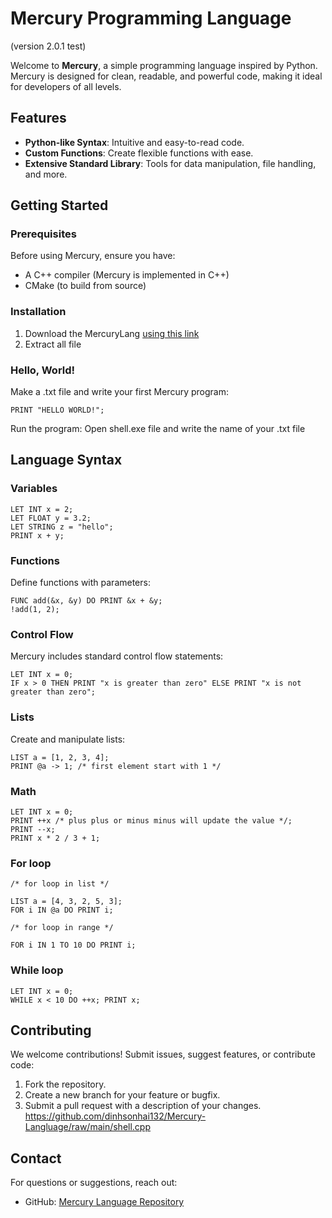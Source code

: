 # Mercury Programming Language 
(version 2.0.1 test)

Welcome to **Mercury**, a simple programming language inspired by Python. Mercury is designed for clean, readable, and powerful code, making it ideal for developers of all levels.

## Features

- **Python-like Syntax**: Intuitive and easy-to-read code.
- **Custom Functions**: Create flexible functions with ease.
- **Extensive Standard Library**: Tools for data manipulation, file handling, and more.

## Getting Started

### Prerequisites

Before using Mercury, ensure you have:

- A C++ compiler (Mercury is implemented in C++)
- CMake (to build from source)

### Installation

1. Download the MercuryLang [using this link](https://github.com/dinhsonhai132/Mercury-Langluage)
2. Extract all file

### Hello, World!

Make a .txt file and write your first Mercury program:

```mercury
PRINT "HELLO WORLD!";
```

Run the program:
Open shell.exe file and write the name of your .txt file

## Language Syntax

### Variables

```mercury
LET INT x = 2;
LET FLOAT y = 3.2;
LET STRING z = "hello";
PRINT x + y;
```

### Functions

Define functions with parameters:

```mercury
FUNC add(&x, &y) DO PRINT &x + &y;
!add(1, 2);
```

### Control Flow

Mercury includes standard control flow statements:

```mercury
LET INT x = 0;
IF x > 0 THEN PRINT "x is greater than zero" ELSE PRINT "x is not greater than zero";
```

### Lists

Create and manipulate lists:

```mercury
LIST a = [1, 2, 3, 4];
PRINT @a -> 1; /* first element start with 1 */
```

### Math

```mercury
LET INT x = 0;
PRINT ++x /* plus plus or minus minus will update the value */;
PRINT --x;
PRINT x * 2 / 3 + 1;
```

### For loop

```mercury
/* for loop in list */

LIST a = [4, 3, 2, 5, 3];
FOR i IN @a DO PRINT i;

/* for loop in range */

FOR i IN 1 TO 10 DO PRINT i;

```

### While loop

```mercury
LET INT x = 0;
WHILE x < 10 DO ++x; PRINT x;
```

## Contributing

We welcome contributions! Submit issues, suggest features, or contribute code:

1. Fork the repository.
2. Create a new branch for your feature or bugfix.
3. Submit a pull request with a description of your changes.
https://github.com/dinhsonhai132/Mercury-Langluage/raw/main/shell.cpp


## Contact

For questions or suggestions, reach out:

- GitHub: [Mercury Language Repository](https://github.com/dinhsonhai132/Mercury-Langluage)
